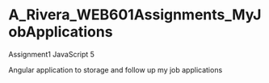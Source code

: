 # A_Rivera_WEB601Assignments_MyJobApplications
Assignment1 JavaScript 5

Angular application to storage and follow up my job applications
